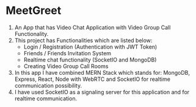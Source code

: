# MeetGreet
1. An App that has Video Chat Application with Video Group Call Functionality.
2. This project has Functionalities which are listed below:
     * Login / Registration (Authentication with JWT Token)
     * Friends / Friends Invitation System
     * Realtime chat functionality (SocketIO and MongoDB)
     * Creating Video Group Call Rooms
3. In this app I have combined MERN Stack which stands for: MongoDB, Express, React, Node with WebRTC and SocketIO for realtime communication possibility.
4. I have used SocketIO as a signaling server for this application and for realtime communication.
